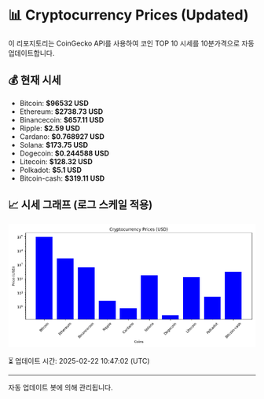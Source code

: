 
# 📊 Cryptocurrency Prices (Updated)

이 리포지토리는 CoinGecko API를 사용하여 코인 TOP 10 시세를 10분가격으로 자동 업데이트합니다.

## 💰 현재 시세
- Bitcoin: **$96532 USD**
- Ethereum: **$2738.73 USD**
- Binancecoin: **$657.11 USD**
- Ripple: **$2.59 USD**
- Cardano: **$0.768927 USD**
- Solana: **$173.75 USD**
- Dogecoin: **$0.244588 USD**
- Litecoin: **$128.32 USD**
- Polkadot: **$5.1 USD**
- Bitcoin-cash: **$319.11 USD**

## 📈 시세 그래프 (로그 스케일 적용)
![Crypto Prices](crypto_prices.png)

⏳ 업데이트 시간: 2025-02-22 10:47:02 (UTC)

---
자동 업데이트 봇에 의해 관리됩니다.
